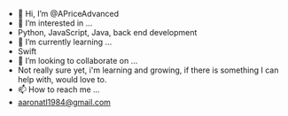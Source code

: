 - 👋 Hi, I’m @APriceAdvanced
- 👀 I’m interested in ...
- Python, JavaScript, Java, back end development 
- 🌱 I’m currently learning ...
- Swift
- 💞️ I’m looking to collaborate on ...
- Not really sure yet, i'm learning and growing, if there is something I can help with, would love to. 
- 📫 How to reach me ...
- aaronatl1984@gmail.com

<!---
APriceAdvanced/APriceAdvanced is a ✨ special ✨ repository because its `README.md` (this file) appears on your GitHub profile.
You can click the Preview link to take a look at your changes.
--->
